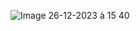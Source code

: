 ![Image 26-12-2023 à 15 40](https://github.com/40Sabrina/Styled_components/assets/150685867/e6566bd1-bdee-4dd9-9af1-ce3405de1ad8)
